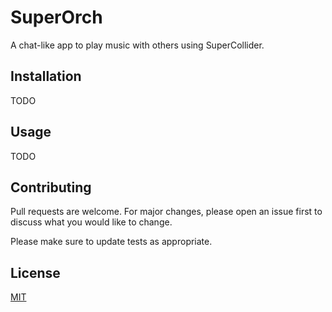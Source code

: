 # SuperOrch

A chat-like app to play music with others using SuperCollider.

## Installation
TODO

## Usage
TODO

## Contributing
Pull requests are welcome. For major changes, please open an issue first to discuss what you would like to change.

Please make sure to update tests as appropriate.

## License
[MIT](https://choosealicense.com/licenses/mit/)
